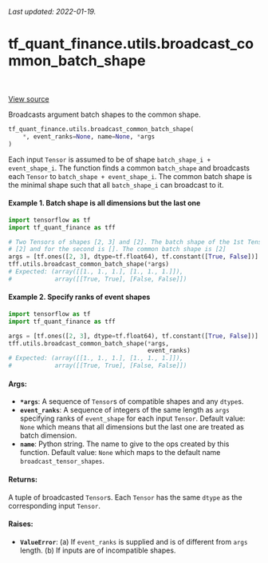 <!--
This file is generated by a tool. Do not edit directly.
For open-source contributions the docs will be updated automatically.
-->

*Last updated: 2022-01-19.*

<div itemscope itemtype="http://developers.google.com/ReferenceObject">
<meta itemprop="name" content="tf_quant_finance.utils.broadcast_common_batch_shape" />
<meta itemprop="path" content="Stable" />
</div>

# tf_quant_finance.utils.broadcast_common_batch_shape

<!-- Insert buttons and diff -->

<table class="tfo-notebook-buttons tfo-api" align="left">
</table>

<a target="_blank" href="https://github.com/google/tf-quant-finance/blob/master/tf_quant_finance/utils/shape_utils.py">View source</a>



Broadcasts argument batch shapes to the common shape.

```python
tf_quant_finance.utils.broadcast_common_batch_shape(
    *, event_ranks=None, name=None, *args
)
```



<!-- Placeholder for "Used in" -->

Each input `Tensor` is assumed to be of shape `batch_shape_i + event_shape_i`.
The function finds a common `batch_shape` and broadcasts each `Tensor` to
`batch_shape + event_shape_i`. The common batch shape is the minimal shape
such that all `batch_shape_i` can broadcast to it.

#### Example 1. Batch shape is all dimensions but the last one
```python
import tensorflow as tf
import tf_quant_finance as tff

# Two Tensors of shapes [2, 3] and [2]. The batch shape of the 1st Tensor is
# [2] and for the second is []. The common batch shape is [2]
args = [tf.ones([2, 3], dtype=tf.float64), tf.constant([True, False])]
tff.utils.broadcast_common_batch_shape(*args)
# Expected: (array([[1., 1., 1.], [1., 1., 1.]]),
#            array([[True, True], [False, False]])
```

#### Example 2. Specify ranks of event shapes
```python
import tensorflow as tf
import tf_quant_finance as tff

args = [tf.ones([2, 3], dtype=tf.float64), tf.constant([True, False])]
tff.utils.broadcast_common_batch_shape(*args,
                                       event_ranks)
# Expected: (array([[1., 1., 1.], [1., 1., 1.]]),
#            array([[True, True], [False, False]])
```

#### Args:


* <b>`*args`</b>: A sequence of `Tensor`s of compatible shapes and any `dtype`s.
* <b>`event_ranks`</b>: A sequence of integers of the same length as `args` specifying
  ranks of `event_shape` for each input `Tensor`.
  Default value: `None` which means that all dimensions but the last one
  are treated as batch dimension.
* <b>`name`</b>: Python string. The name to give to the ops created by this function.
  Default value: `None` which maps to the default name
  `broadcast_tensor_shapes`.


#### Returns:

A tuple of broadcasted `Tensor`s. Each `Tensor` has the same `dtype` as the
corresponding input `Tensor`.



#### Raises:


* <b>`ValueError`</b>:   (a) If `event_ranks` is supplied and is of different from `args` length.
  (b) If inputs are of incompatible shapes.